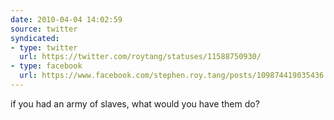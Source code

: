 ```yaml
---
date: 2010-04-04 14:02:59
source: twitter
syndicated:
- type: twitter
  url: https://twitter.com/roytang/statuses/11588750930/
- type: facebook
  url: https://www.facebook.com/stephen.roy.tang/posts/109874419035436
---
```


if you had an army of slaves, what would you have them do?